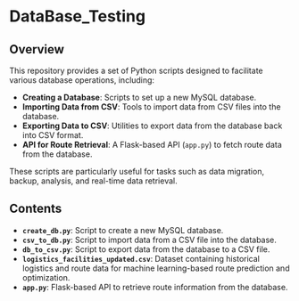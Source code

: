 # DataBase_Testing

## Overview

This repository provides a set of Python scripts designed to facilitate various database operations, including:

- **Creating a Database**: Scripts to set up a new MySQL database.
- **Importing Data from CSV**: Tools to import data from CSV files into the database.
- **Exporting Data to CSV**: Utilities to export data from the database back into CSV format.
- **API for Route Retrieval**: A Flask-based API (`app.py`) to fetch route data from the database.

These scripts are particularly useful for tasks such as data migration, backup, analysis, and real-time data retrieval.

## Contents

- **`create_db.py`**: Script to create a new MySQL database.  
- **`csv_to_db.py`**: Script to import data from a CSV file into the database.  
- **`db_to_csv.py`**: Script to export data from the database to a CSV file.  
- **`logistics_facilities_updated.csv`**: Dataset containing historical logistics and route data for machine learning-based route prediction and optimization.
- **`app.py`**: Flask-based API to retrieve route information from the database. 

